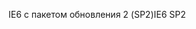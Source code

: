 <span data-ttu-id="5a05b-101">IE6 с пакетом обновления 2 (SP2)</span><span class="sxs-lookup"><span data-stu-id="5a05b-101">IE6 SP2</span></span>